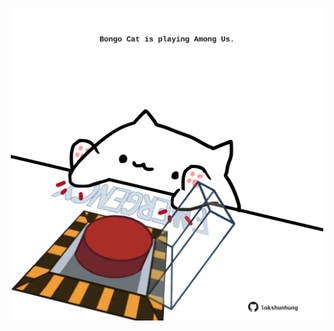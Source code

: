 <!-- built at 17/03/2025, 10:00:30 UTC -->
<p align="center">
  <img width="500" height="500" src="./ReadmeImage.svg">
</p>
